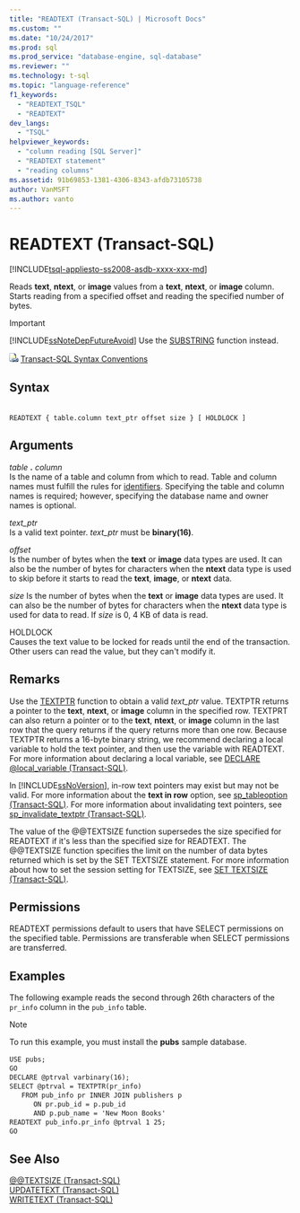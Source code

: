 ```yaml
---
title: "READTEXT (Transact-SQL) | Microsoft Docs"
ms.custom: ""
ms.date: "10/24/2017"
ms.prod: sql
ms.prod_service: "database-engine, sql-database"
ms.reviewer: ""
ms.technology: t-sql
ms.topic: "language-reference"
f1_keywords: 
  - "READTEXT_TSQL"
  - "READTEXT"
dev_langs: 
  - "TSQL"
helpviewer_keywords: 
  - "column reading [SQL Server]"
  - "READTEXT statement"
  - "reading columns"
ms.assetid: 91b69853-1381-4306-8343-afdb73105738
author: VanMSFT
ms.author: vanto
---
```

# READTEXT (Transact-SQL)
[!INCLUDE[tsql-appliesto-ss2008-asdb-xxxx-xxx-md](../../includes/tsql-appliesto-ss2008-asdb-xxxx-xxx-md.md)]

Reads **text**, **ntext**, or **image** values from a **text**, **ntext**, or **image** column. Starts reading from a specified offset and reading the specified number of bytes.  
  
> [!IMPORTANT]  
>  [!INCLUDE[ssNoteDepFutureAvoid](../../includes/ssnotedepfutureavoid-md.md)] Use the [SUBSTRING](../../t-sql/functions/substring-transact-sql.md) function instead.  
  
![Topic link icon](../../database-engine/configure-windows/media/topic-link.gif "Topic link icon") [Transact-SQL Syntax Conventions](../../t-sql/language-elements/transact-sql-syntax-conventions-transact-sql.md)  
  
## Syntax  
  
```  
  
READTEXT { table.column text_ptr offset size } [ HOLDLOCK ]  
```  
  
## Arguments  
_table_ **.** _column_  
Is the name of a table and column from which to read. Table and column names must fulfill the rules for [identifiers](../../relational-databases/databases/database-identifiers.md). Specifying the table and column names is required; however, specifying the database name and owner names is optional.  
  
_text\_ptr_  
Is a valid text pointer. _text\_ptr_ must be **binary(16)**.  
  
_offset_  
Is the number of bytes when the **text** or **image** data types are used. It can also be the number of bytes for characters when the **ntext** data type is used to skip before it starts to read the **text**, **image**, or **ntext** data.  
  
_size_
Is the number of bytes when the **text** or **image** data types are used. It can also be the number of bytes for characters when the **ntext** data type is used for data to read. If _size_ is 0, 4 KB of data is read.  
  
HOLDLOCK  
Causes the text value to be locked for reads until the end of the transaction. Other users can read the value, but they can't modify it.  
  
## Remarks  
Use the [TEXTPTR](../../t-sql/functions/text-and-image-functions-textptr-transact-sql.md) function to obtain a valid _text\_ptr_ value. TEXTPTR returns a pointer to the **text**, **ntext**, or **image** column in the specified row. TEXTPRT can also return a pointer or to the **text**, **ntext**, or **image** column in the last row that the query returns if the query returns more than one row. Because TEXTPTR returns a 16-byte binary string, we recommend declaring a local variable to hold the text pointer, and then use the variable with READTEXT. For more information about declaring a local variable, see [DECLARE @local_variable &#40;Transact-SQL&#41;](../../t-sql/language-elements/declare-local-variable-transact-sql.md).  
  
In [!INCLUDE[ssNoVersion](../../includes/ssnoversion-md.md)], in-row text pointers may exist but may not be valid. For more information about the **text in row** option, see [sp_tableoption &#40;Transact-SQL&#41;](../../relational-databases/system-stored-procedures/sp-tableoption-transact-sql.md). For more information about invalidating text pointers, see [sp_invalidate_textptr &#40;Transact-SQL&#41;](../../relational-databases/system-stored-procedures/sp-invalidate-textptr-transact-sql.md).  
  
The value of the @@TEXTSIZE function supersedes the size specified for READTEXT if it's less than the specified size for READTEXT. The @@TEXTSIZE function specifies the limit on the number of data bytes returned which is set by the SET TEXTSIZE statement. For more information about how to set the session setting for TEXTSIZE, see [SET TEXTSIZE &#40;Transact-SQL&#41;](../../t-sql/statements/set-textsize-transact-sql.md).  
  
## Permissions  
READTEXT permissions default to users that have SELECT permissions on the specified table. Permissions are transferable when SELECT permissions are transferred.  
  
## Examples  
The following example reads the second through 26th characters of the `pr_info` column in the `pub_info` table.  
  
> [!NOTE]  
>  To run this example, you must install the **pubs** sample database.  
  
```  
USE pubs;  
GO  
DECLARE @ptrval varbinary(16);  
SELECT @ptrval = TEXTPTR(pr_info)   
   FROM pub_info pr INNER JOIN publishers p  
      ON pr.pub_id = p.pub_id   
      AND p.pub_name = 'New Moon Books'  
READTEXT pub_info.pr_info @ptrval 1 25;  
GO  
```  
  
## See Also  
[@@TEXTSIZE &#40;Transact-SQL&#41;](../../t-sql/functions/textsize-transact-sql.md)   
[UPDATETEXT &#40;Transact-SQL&#41;](../../t-sql/queries/updatetext-transact-sql.md)   
[WRITETEXT &#40;Transact-SQL&#41;](../../t-sql/queries/writetext-transact-sql.md)  
  
  

